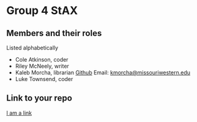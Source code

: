 # Group 4 StAX

## Members and their roles

Listed alphabetically

* Cole Atkinson, coder
* Riley McNeely, writer 
* Kaleb Morcha, librarian [Github](https://github.com/kmorcha18) Email: kmorcha@missouriwestern.edu
* Luke Townsend, coder

## Link to your repo

[I am a link](https://github.com/kmorcha18/CSC346group4)
